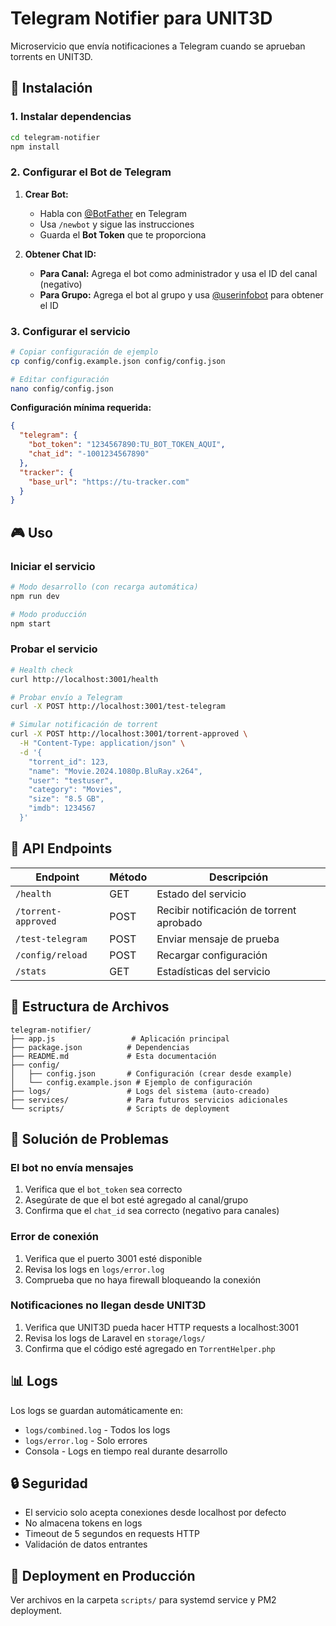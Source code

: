 # Telegram Notifier para UNIT3D

Microservicio que envía notificaciones a Telegram cuando se aprueban torrents en UNIT3D.

## 🚀 Instalación

### 1. Instalar dependencias
```bash
cd telegram-notifier
npm install
```

### 2. Configurar el Bot de Telegram

1. **Crear Bot:**
   - Habla con [@BotFather](https://t.me/BotFather) en Telegram
   - Usa `/newbot` y sigue las instrucciones
   - Guarda el **Bot Token** que te proporciona

2. **Obtener Chat ID:**
   - **Para Canal:** Agrega el bot como administrador y usa el ID del canal (negativo)
   - **Para Grupo:** Agrega el bot al grupo y usa [@userinfobot](https://t.me/userinfobot) para obtener el ID

### 3. Configurar el servicio

```bash
# Copiar configuración de ejemplo
cp config/config.example.json config/config.json

# Editar configuración
nano config/config.json
```

**Configuración mínima requerida:**
```json
{
  "telegram": {
    "bot_token": "1234567890:TU_BOT_TOKEN_AQUI",
    "chat_id": "-1001234567890"
  },
  "tracker": {
    "base_url": "https://tu-tracker.com"
  }
}
```

## 🎮 Uso

### Iniciar el servicio
```bash
# Modo desarrollo (con recarga automática)
npm run dev

# Modo producción
npm start
```

### Probar el servicio
```bash
# Health check
curl http://localhost:3001/health

# Probar envío a Telegram
curl -X POST http://localhost:3001/test-telegram

# Simular notificación de torrent
curl -X POST http://localhost:3001/torrent-approved \
  -H "Content-Type: application/json" \
  -d '{
    "torrent_id": 123,
    "name": "Movie.2024.1080p.BluRay.x264",
    "user": "testuser",
    "category": "Movies",
    "size": "8.5 GB",
    "imdb": 1234567
  }'
```

## 🔧 API Endpoints

| Endpoint | Método | Descripción |
|----------|--------|-------------|
| `/health` | GET | Estado del servicio |
| `/torrent-approved` | POST | Recibir notificación de torrent aprobado |
| `/test-telegram` | POST | Enviar mensaje de prueba |
| `/config/reload` | POST | Recargar configuración |
| `/stats` | GET | Estadísticas del servicio |

## 📁 Estructura de Archivos

```
telegram-notifier/
├── app.js                 # Aplicación principal
├── package.json          # Dependencias
├── README.md             # Esta documentación
├── config/
│   ├── config.json       # Configuración (crear desde example)
│   └── config.example.json # Ejemplo de configuración
├── logs/                 # Logs del sistema (auto-creado)
├── services/             # Para futuros servicios adicionales
└── scripts/              # Scripts de deployment
```

## 🐛 Solución de Problemas

### El bot no envía mensajes
1. Verifica que el `bot_token` sea correcto
2. Asegúrate de que el bot esté agregado al canal/grupo
3. Confirma que el `chat_id` sea correcto (negativo para canales)

### Error de conexión
1. Verifica que el puerto 3001 esté disponible
2. Revisa los logs en `logs/error.log`
3. Comprueba que no haya firewall bloqueando la conexión

### Notificaciones no llegan desde UNIT3D
1. Verifica que UNIT3D pueda hacer HTTP requests a localhost:3001
2. Revisa los logs de Laravel en `storage/logs/`
3. Confirma que el código esté agregado en `TorrentHelper.php`

## 📊 Logs

Los logs se guardan automáticamente en:
- `logs/combined.log` - Todos los logs
- `logs/error.log` - Solo errores
- Consola - Logs en tiempo real durante desarrollo

## 🔒 Seguridad

- El servicio solo acepta conexiones desde localhost por defecto
- No almacena tokens en logs
- Timeout de 5 segundos en requests HTTP
- Validación de datos entrantes

## 🔄 Deployment en Producción

Ver archivos en la carpeta `scripts/` para systemd service y PM2 deployment.